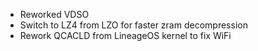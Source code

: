 - Reworked VDSO
- Switch to LZ4 from LZO for faster zram decompression
- Rework QCACLD from LineageOS kernel to fix WiFi
